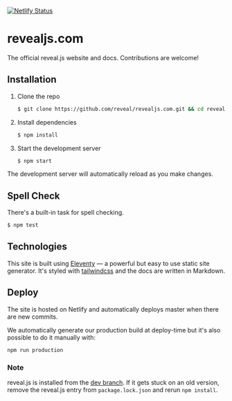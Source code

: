 [![Netlify Status](https://api.netlify.com/api/v1/badges/be9ff8bf-e575-44b6-9db4-1087ff4942f8/deploy-status)](https://app.netlify.com/sites/revealjs/deploys)

# revealjs.com
The official reveal.js website and docs. Contributions are welcome!

## Installation
1. Clone the repo
   ```sh
   $ git clone https://github.com/reveal/revealjs.com.git && cd revealjs.com
   ```

1. Install dependencies
   ```sh
   $ npm install
   ```

1. Start the development server
   ```sh
   $ npm start
   ```

The development server will automatically reload as you make changes.

## Spell Check
There's a built-in task for spell checking.

```sh
$ npm test
```

## Technologies
This site is built using [Eleventy](https://www.11ty.dev/) — a powerful but easy to use static site generator. It's styled with [tailwindcss](https://tailwindcss.com/) and the docs are written in Markdown.

## Deploy
The site is hosted on Netlify and automatically deploys master when there are new commits.

We automatically generate our production build at deploy-time but it's also possible to do it manually with:
```
npm run production
```

### Note
reveal.js is installed from the [dev branch](https://github.com/hakimel/reveal.js/tree/dev). If it gets stuck on an old version, remove the reveal.js entry from `package.lock.json` and rerun `npm install`.